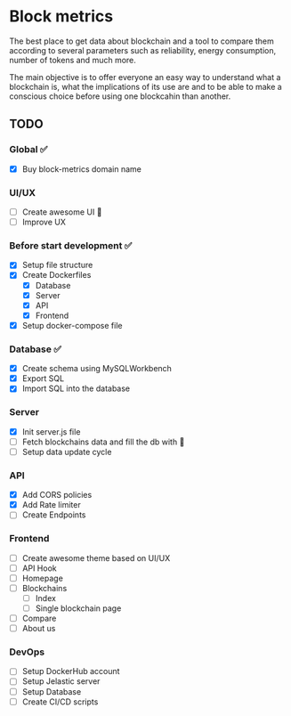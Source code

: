 # Block metrics
The best place to get data about blockchain and a tool to compare them according to several parameters such as reliability, energy consumption, number of tokens and much more.

The main objective is to offer everyone an easy way to understand what a blockchain is, what the implications of its use are and to be able to make a conscious choice before using one blockcahin than another.

## TODO
### Global :white_check_mark:
- [x] Buy block-metrics domain name

### UI/UX
- [ ] Create awesome UI :construction:
- [ ] Improve UX

### Before start development :white_check_mark:
- [x] Setup file structure
- [x] Create Dockerfiles
    - [x] Database
    - [x] Server
    - [x] API
    - [x] Frontend
- [x] Setup docker-compose file

### Database :white_check_mark:
- [x] Create schema using MySQLWorkbench
- [x] Export SQL
- [x] Import SQL into the database

### Server
- [x] Init server.js file
- [ ] Fetch blockchains data and fill the db with :construction:
- [ ] Setup data update cycle

### API
- [x] Add CORS policies
- [x] Add Rate limiter
- [ ] Create Endpoints 

### Frontend
- [ ] Create awesome theme based on UI/UX
- [ ] API Hook
- [ ] Homepage
- [ ] Blockchains
    - [ ] Index
    - [ ] Single blockchain page
- [ ] Compare
- [ ] About us

### DevOps
- [ ] Setup DockerHub account
- [ ] Setup Jelastic server
- [ ] Setup Database
- [ ] Create CI/CD scripts
